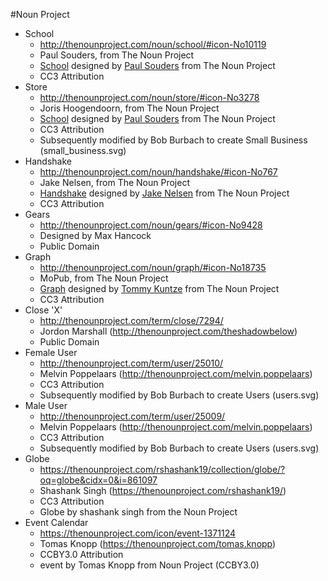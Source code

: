 #Noun Project

* School
  - http://thenounproject.com/noun/school/#icon-No10119
  - Paul Souders, from The Noun Project
  - <a href="http://thenounproject.com/noun/school/#icon-No10119" target="_blank">School</a> designed by <a href="http://thenounproject.com/axoplasm" target="_blank">Paul Souders</a> from The Noun Project
  - CC3 Attribution
* Store
  - http://thenounproject.com/noun/store/#icon-No3278
  - Joris Hoogendoorn, from The Noun Project
  - <a href="http://thenounproject.com/noun/school/#icon-No10119" target="_blank">School</a> designed by <a href="http://thenounproject.com/axoplasm" target="_blank">Paul Souders</a> from The Noun Project
  - CC3 Attribution
  - Subsequently modified by Bob Burbach to create Small Business (small_business.svg)
* Handshake
  - http://thenounproject.com/noun/handshake/#icon-No767
  - Jake Nelsen, from The Noun Project
  - <a href="http://thenounproject.com/noun/handshake/#icon-No767" target="_blank">Handshake</a> designed by <a href="http://thenounproject.com/Jake_Nelsen" target="_blank">Jake Nelsen</a> from The Noun Project
  - CC3 Attribution
* Gears
  - http://thenounproject.com/noun/gears/#icon-No9428
  - Designed by Max Hancock
  - Public Domain
* Graph
  - http://thenounproject.com/noun/graph/#icon-No18735
  - MoPub, from The Noun Project
  - <a href="http://thenounproject.com/noun/graph/#icon-No18735" target="_blank">Graph</a> designed by <a href="http://thenounproject.com/MoPub" target="_blank">Tommy Kuntze</a> from The Noun Project
  - CC3 Attribution
* Close 'X'
  - http://thenounproject.com/term/close/7294/
  - Jordon Marshall (http://thenounproject.com/theshadowbelow)
  - Public Domain
* Female User
  - http://thenounproject.com/term/user/25010/
  - Melvin Poppelaars (http://thenounproject.com/melvin.poppelaars)
  - CC3 Attribution
  - Subsequently modified by Bob Burbach to create Users (users.svg)
* Male User
  - http://thenounproject.com/term/user/25009/
  - Melvin Poppelaars (http://thenounproject.com/melvin.poppelaars)
  - CC3 Attribution
  - Subsequently modified by Bob Burbach to create Users (users.svg)
* Globe
  - https://thenounproject.com/rshashank19/collection/globe/?oq=globe&cidx=0&i=861097
  - Shashank Singh (https://thenounproject.com/rshashank19/)
  - CC3 Attribution
  - Globe by shashank singh from the Noun Project
* Event Calendar
  - https://thenounproject.com/icon/event-1371124
  - Tomas Knopp (https://thenounproject.com/tomas.knopp)
  - CCBY3.0 Attribution
  - event by Tomas Knopp from Noun Project (CCBY3.0)
